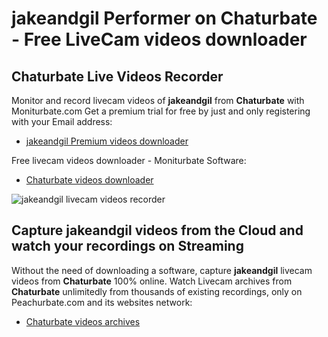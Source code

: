 # jakeandgil Performer on Chaturbate - Free LiveCam videos downloader

## Chaturbate Live Videos Recorder

Monitor and record livecam videos of **jakeandgil** from **Chaturbate** with Moniturbate.com
Get a premium trial for free by just and only registering with your Email address:
* [jakeandgil Premium videos downloader](https://moniturbate.com/request-demo-licence-key.html)

Free livecam videos downloader - Moniturbate Software:
* [Chaturbate videos downloader](https://moniturbate.com/moniturbate-download-software.html)

![jakeandgil livecam videos recorder](https://peachurnet.com/templates/moniturbate-software.png)


## Capture jakeandgil videos from the Cloud and watch your recordings on Streaming

Without the need of downloading a software, capture **jakeandgil** livecam videos from **Chaturbate** 100% online.
Watch Livecam archives from **Chaturbate** unlimitedly from thousands of existing recordings, only on Peachurbate.com and its websites network:
* [Chaturbate videos archives](https://peachurnet.com/)